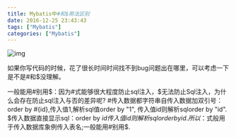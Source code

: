 ```yaml
---
title: Mybatis中#和$用法区别
date: 2016-12-25 23:43:43
tags: ["Mybatis"]
categories: ["Mybatis"]
---
```

![img](http://7xpm82.com1.z0.glb.clouddn.com/img/%E6%91%98%E8%A6%81%E5%9B%BE%E7%89%87/Mybatis.png)
<!-- more -->
如果你写代码的时候，花了很长时间时间找不到bug问题出在哪里，可以考虑一下是不是#和$没理解。

一般能用#别用$：因为#式能够很大程度防止sql注入，$无法防止Sql注入，为什么会存在防止sql注入与否的差异呢?
#传入数据都字符串自传入数据加双引号：order by #{id},传入值1,解析sql值order by "1", 传入值id则解析sqlorder by "id".
$传入数据直接显示sql：order by ${id}传入值id则解析sqlorder by id.
所以：$式般用于传入数据库象例传入表名;一般能用#别用$.

